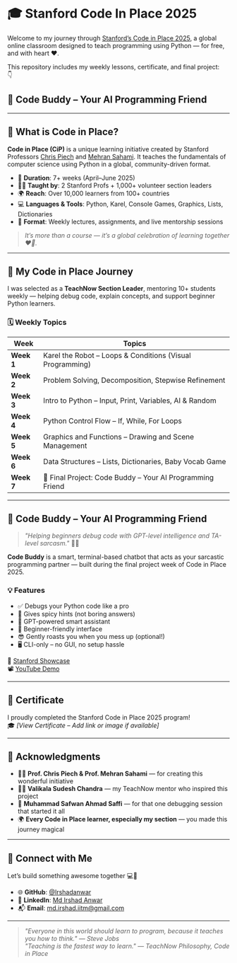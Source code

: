 # 🎓 Stanford Code In Place 2025

Welcome to my journey through [Stanford’s Code in Place 2025](https://codeinplace.stanford.edu/), a global online classroom designed to teach programming using Python — for free, and with heart ❤️.

This repository includes my weekly lessons, certificate, and final project:  
👇  
## 🤖 Code Buddy – Your AI Programming Friend

---

## 🏫 What is Code in Place?

**Code in Place (CiP)** is a unique learning initiative created by Stanford Professors [Chris Piech](https://www.linkedin.com/in/chris-piech-44b726a/) and [Mehran Sahami](https://www.linkedin.com/in/mehransahami/). It teaches the fundamentals of computer science using Python in a global, community-driven format.

- 📆 **Duration**: 7+ weeks (April–June 2025)  
- 🧑‍🏫 **Taught by**: 2 Stanford Profs + 1,000+ volunteer section leaders  
- 🌍 **Reach**: Over 10,000 learners from 100+ countries  
- 💻 **Languages & Tools**: Python, Karel, Console Games, Graphics, Lists, Dictionaries  
- 🔁 **Format**: Weekly lectures, assignments, and live mentorship sessions

> _It’s more than a course — it’s a global celebration of learning together ❤️‍🔥._

---

## 🚀 My Code in Place Journey

I was selected as a **TeachNow Section Leader**, mentoring 10+ students weekly — helping debug code, explain concepts, and support beginner Python learners.

### 🗓️ Weekly Topics

| Week       | Topics                                                             |
|------------|---------------------------------------------------------------------|
| **Week 1** | Karel the Robot – Loops & Conditions (Visual Programming)          |
| **Week 2** | Problem Solving, Decomposition, Stepwise Refinement                |
| **Week 3** | Intro to Python – Input, Print, Variables, AI & Random             |
| **Week 4** | Python Control Flow – If, While, For Loops                         |
| **Week 5** | Graphics and Functions – Drawing and Scene Management             |
| **Week 6** | Data Structures – Lists, Dictionaries, Baby Vocab Game             |
| **Week 7** | 🎯 Final Project: Code Buddy – Your AI Programming Friend          |

---

## 🤖 Code Buddy – Your AI Programming Friend

> _"Helping beginners debug code with GPT-level intelligence and TA-level sarcasm."_ 🤖🔥

**Code Buddy** is a smart, terminal-based chatbot that acts as your sarcastic programming partner — built during the final project week of Code in Place 2025.

### 💡 Features

- ✅ Debugs your Python code like a pro  
- 💬 Gives spicy hints (not boring answers)  
- 🤖 GPT-powered smart assistant  
- 🧒 Beginner-friendly interface  
- 😎 Gently roasts you when you mess up (optional!)  
- 🖥️ CLI-only – no GUI, no setup hassle  

🔗 [Stanford Showcase](https://codeinplace.stanford.edu/cip5/share/SbRxWdbfFj2ftCtdQuGg)  
📽️ [YouTube Demo](https://youtu.be/hc1LgU0uvSI)

---

## 📜 Certificate

I proudly completed the Stanford Code in Place 2025 program!  
🎓 _[View Certificate – Add link or image if available]_

---

## 🙌 Acknowledgments

- 🧑‍🏫 **Prof. Chris Piech & Prof. Mehran Sahami** — for creating this wonderful initiative  
- 👨‍🏫 **Valikala Sudesh Chandra** — my TeachNow mentor who inspired this project  
- 💬 **Muhammad Safwan Ahmad Saffi** — for that one debugging session that started it all  
- 🌍 **Every Code in Place learner, especially my section** — you made this journey magical  

---

## 🔗 Connect with Me

Let’s build something awesome together 💻🚀

- 🌐 **GitHub**: [@Irshadanwar](https://github.com/Irshadanwar)  
- 💼 **LinkedIn**: [Md Irshad Anwar](https://www.linkedin.com/in/md-irshad-anwar/)  
- 📬 **Email**: [md.irshad.iitm@gmail.com](mailto:md.irshad.iitm@gmail.com)

---

> _"Everyone in this world should learn to program, because it teaches you how to think." — Steve Jobs_  
> _"Teaching is the fastest way to learn." — TeachNow Philosophy, Code in Place_
